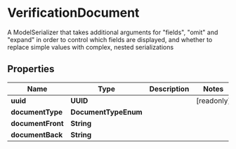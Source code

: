 

# VerificationDocument

A ModelSerializer that takes additional arguments for \"fields\", \"omit\" and \"expand\" in order to control which fields are displayed, and whether to replace simple values with complex, nested serializations

## Properties

Name | Type | Description | Notes
------------ | ------------- | ------------- | -------------
**uuid** | **UUID** |  |  [readonly]
**documentType** | **DocumentTypeEnum** |  | 
**documentFront** | **String** |  | 
**documentBack** | **String** |  | 



